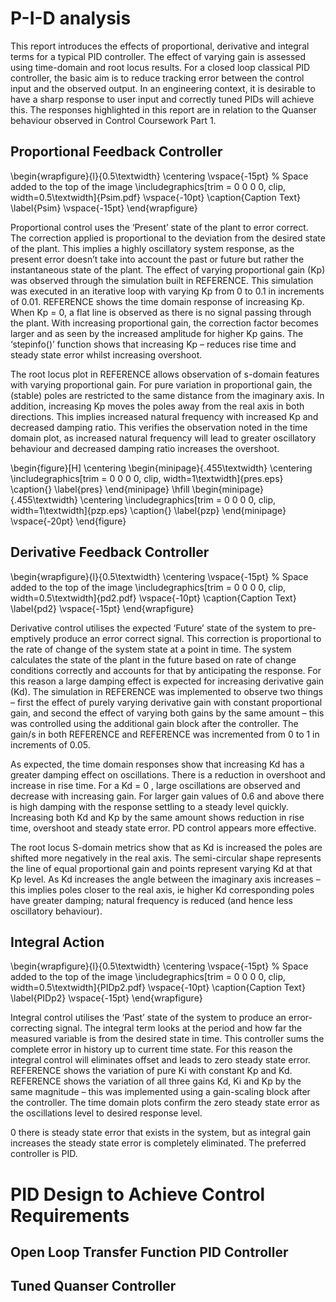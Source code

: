# P-I-D analysis
This report introduces the effects of proportional, derivative and integral terms for a typical PID controller. The effect of varying gain is assessed using time-domain and root locus results.  For a closed loop classical PID controller, the basic aim is to reduce tracking error between the control input and the observed output.  In an engineering context, it is desirable to have a sharp response to user input and correctly tuned PIDs will achieve this.  The responses highlighted in this report are in relation to the Quanser behaviour observed in Control Coursework Part 1.

## Proportional Feedback Controller

\begin{wrapfigure}{l}{0.5\textwidth}
\centering
\vspace{-15pt} % Space added to the top of the image
\includegraphics[trim = 0 0 0 0, clip, width=0.5\textwidth]{Psim.pdf}
\vspace{-10pt}
\caption{Caption Text}
\label{Psim}
\vspace{-15pt}
\end{wrapfigure}

Proportional control uses the ‘Present’ state of the plant to error correct. The correction applied is proportional to the deviation from the desired state of the plant. This implies a highly oscillatory system response, as the present error doesn’t take into account the past or future but rather the instantaneous state of the plant. The effect of varying proportional gain (Kp) was observed through the simulation built in REFERENCE. This simulation was executed in an iterative loop with varying Kp from 0 to 0.1 in increments of 0.01. REFERENCE shows the time domain response of increasing Kp. When Kp = 0, a flat line is observed as there is no signal passing through the plant. With increasing proportional gain, the correction factor becomes larger and as seen by the increased amplitude for higher Kp gains. The ‘stepinfo()’ function shows that increasing Kp – reduces rise time and steady state error whilst increasing overshoot.

The root locus plot in REFERENCE allows observation of s-domain features with varying proportional gain.  For pure variation in proportional gain, the (stable) poles are restricted to the same distance from the imaginary axis. In addition, increasing Kp moves the poles away from the real axis in both directions. This implies increased natural frequency with increased Kp and decreased damping ratio. This verifies the observation noted in the time domain plot, as increased natural frequency will lead to greater oscillatory behaviour and decreased damping ratio increases the overshoot.

\begin{figure}[H]
\centering
\begin{minipage}{.455\textwidth}
 \centering
 \includegraphics[trim = 0 0 0 0, clip, width=1\textwidth]{pres.eps}
 \caption{}
 \label{pres}
\end{minipage}
\hfill
\begin{minipage}{.455\textwidth}
\centering
\includegraphics[trim = 0 0 0 0, clip, width=1\textwidth]{pzp.eps}
\caption{}
\label{pzp}
\end{minipage}
\vspace{-20pt}
\end{figure}

## Derivative Feedback Controller

\begin{wrapfigure}{l}{0.5\textwidth}
\centering
\vspace{-15pt} % Space added to the top of the image
\includegraphics[trim = 0 0 0 0, clip, width=0.5\textwidth]{pd2.pdf}
\vspace{-10pt}
\caption{Caption Text}
\label{pd2}
\vspace{-15pt}
\end{wrapfigure}

Derivative control utilises the expected ‘Future’ state of the system to pre-emptively produce an error correct signal. This correction is proportional to the rate of change of the system state at a point in time.  The system calculates the state of the plant in the future based on rate of change conditions correctly and accounts for that by anticipating the response. For this reason a large damping effect is expected for increasing derivative gain (Kd).  The simulation in REFERENCE was implemented to observe two things – first the effect of purely varying derivative gain with constant proportional gain, and second the effect of varying both gains by the same amount – this was controlled using the additional gain block after the controller. The gain/s in both REFERENCE and REFERENCE was incremented from 0 to 1 in increments of 0.05.

As expected, the time domain responses show that increasing Kd has a greater damping effect on oscillations. There is a reduction in overshoot and increase in rise time. For a Kd = 0 , large oscillations are observed and decrease with increasing gain. For larger gain values of 0.6 and above there is high damping with the response settling to a steady level quickly.  Increasing both Kd and Kp by the same amount shows reduction in rise time, overshoot and steady state error. PD control appears more effective.

The root locus S-domain metrics show that as Kd is increased the poles are shifted more negatively in the real axis.  The semi-circular shape represents the line of equal proportional gain and points represent varying Kd at that Kp level. As Kd increases the angle between the imaginary axis increases – this implies poles closer to the real axis, ie higher Kd corresponding poles have greater damping; natural frequency is reduced (and hence less oscillatory behaviour).

## Integral Action

\begin{wrapfigure}{l}{0.5\textwidth}
\centering
\vspace{-15pt} % Space added to the top of the image
\includegraphics[trim = 0 0 0 0, clip, width=0.5\textwidth]{PIDp2.pdf}
\vspace{-10pt}
\caption{Caption Text}
\label{PIDp2}
\vspace{-15pt}
\end{wrapfigure}

Integral control utilises the ‘Past’ state of the system to produce an error-correcting signal. The integral term looks at the period and how far the measured variable is from the desired state in time. This controller sums the complete error in history up to current time state. For this reason the integral control will eliminates offset and leads to zero steady state error. REFERENCE shows the variation of pure Ki with constant Kp and Kd.  REFERENCE shows the variation of all three gains Kd, Ki and Kp by the same magnitude – this was implemented using a gain-scaling block after the controller. The time domain plots confirm the zero steady state error as the oscillations level to desired response level.

0 there is steady state error that exists in the system, but as integral gain increases the steady state error is completely eliminated. The preferred controller is PID.

# PID Design to Achieve Control Requirements

## Open Loop Transfer Function PID Controller

## Tuned Quanser Controller
